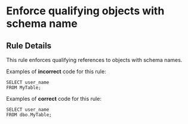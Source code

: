 # Enforce qualifying objects with schema name

## Rule Details

This rule enforces qualifying references to objects with
schema names.

Examples of **incorrect** code for this rule:

```tsql
SELECT user_name
FROM MyTable;
```

Examples of **correct** code for this rule:

```tsql
SELECT user_name
FROM dbo.MyTable;
```
